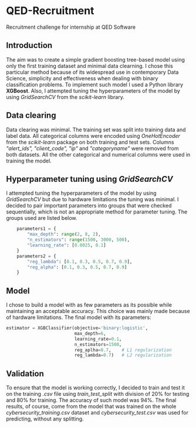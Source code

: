 # QED-Recruitment
Recruitment challenge for internship at QED Software

## Introduction
The aim was to create a simple gradient boosting tree-based
model using only the first training dataset and minimal 
data clearning. I chose this particular method because of its
widespread use in contemporary Data Science, simplicity and 
effectiveness when dealing with binary classification problems.
To implement such model I used a Python library **XGBoost**.
Also, I attempted tuning the hyperparameters of the model by using
*GridSearchCV* from the *scikit-learn* library.

## Data clearing
Data clearing was minimal. The training set was split into training data and
label data. All categorical columns were encoded using *OneHotEncoder*
from the *scikit-learn* package on both training and test sets.
Columns *"alert_ids", "client_code", "ip"* and *"categoryname"* were
removed from both datasets. All the other categorical and numerical columns were
used in training the model.

## Hyperparameter tuning using *GridSearchCV*
I attempted tuning the hyperparameters of the model by using
*GridSearchCV* but due to hardware limitations the tuning
was minimal. I decided to pair important parameters into groups
that were checked sequentially, which is not an appropriate method
for parameter tuning. The groups used are listed below.


```python
    parameters1 = {
        "max_depth": range(2, 8, 2),
        "n_estimators": range(1500, 3000, 500),
        "learning_rate": [0.0025, 0.1]
    }
    parameters2 = {
        "reg_lambda": [0.1, 0.3, 0.5, 0.7, 0.9],
        "reg_alpha": [0.1, 0.3, 0.5, 0.7, 0.9]
    }
```

## Model
I chose to build a model with as few parameters as its 
possible while maintaining an acceptable accuracy.
This choice was mainly made because of hardware limitations.
The final model with its parameters:
```python
estimator = XGBClassifier(objective='binary:logistic',
                          max_depth=6,
                          learning_rate=0.1,
                          n_estimators=1500,
                          reg_aplha=0.7,    # L1 regularization
                          reg_lambda=0.7)   # L2 regularization
```

## Validation
To ensure that the model is working correctly, I decided to 
train and test it on the training *.csv* file using
*train_test_split* with division of 20% for testing and
80% for training. The accuracy of such model was 94%. 
The final results, of course, come from the model that was trained
on the whole *cybersecurity_training.csv* dataset and
*cybersecurity_test.csv* was used for predicting, 
without any splitting.
